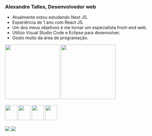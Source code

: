### Alexandre Talles, Desenvolvedor web

- Atualmente estou estudando Next JS.
- Experiência de 1 ano com React JS.
- Um dos meus objetivos é me tornar um especialista front-end web.
- Utilizo Visual Studio Code e Eclipse para desenvolver.
- Gosto muito da área de programação.
<div>
  <img height="180em" src="https://github-readme-stats.vercel.app/api?username=XFERRER7&show_icons=true&theme=synthwave"/>
  <img height="180em" src="https://github-readme-stats.vercel.app/api/top-langs/?username=XFERRER7&layout=compact"/>
</div>

<div style="display: inline_block"> <br>
<img aling="center" width="40" height="50" src="https://cdn.jsdelivr.net/gh/devicons/devicon/icons/java/java-original.svg" />
<img aling="center" width="40" height="50" src="https://cdn.jsdelivr.net/gh/devicons/devicon/icons/html5/html5-original.svg" /> 
<img aling="center" width="40" height="50" src="https://cdn.jsdelivr.net/gh/devicons/devicon/icons/css3/css3-original.svg" />
<img aling="center" width="40" height="50" src="https://cdn.jsdelivr.net/gh/devicons/devicon/icons/mysql/mysql-original.svg" />
  
</div>

<div><br>
<a href="https://www.linkedin.com/in/alexandre-talles-b662a020b/" target="_blank"><img src="https://img.shields.io/badge/LinkedIn-0077B5?style=for-the-badge&logo=linkedin&logoColor=white"></a>
<a href="mailto:alexandretalles777@gmail.com" target="_blank"><img src="https://img.shields.io/badge/Gmail-D14836?style=for-the-badge&logo=gmail&logoColor=white" ></a>  
</div>
